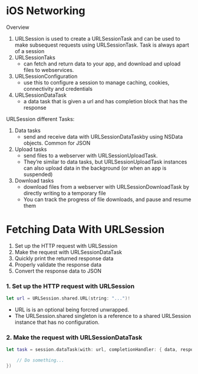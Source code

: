 # iOS Networking

Overview

1. URLSession is used to create a URLSessionTask and can be used to make subsequest requests using URLSessionTask. Task is always apart of a session
2. URLSessionTaks
    - can fetch and return data to your app, and download and upload files to webservices.
3. URLSessionConfiguration
    - use this to configure a session to manage caching, cookies, connectivity and credentials
4. URLSessionDataTask
    - a data task that is given a url and has completion block that has the response


URLSession different Tasks:
1. Data tasks
    - send and receive data with URLSessionDataTaskby using NSData objects. Common for JSON
3. Upload tasks
    - send files to a webserver with URLSessionUploadTask. 
    - They’re similar to data tasks, but URLSessionUploadTask instances can also upload data in the background (or when an app is suspended)
5. Download tasks
    - download files from a webserver with URLSessionDownloadTask by directly writing to a temporary file
    - You can track the progress of file downloads, and pause and resume them


# Fetching Data With URLSession
1. Set up the HTTP request with URLSession
2. Make the request with URLSessionDataTask
3. Quickly print the returned response data
4. Properly validate the response data
5. Convert the response data to JSON

### 1. Set up the HTTP request with URLSession

```swift
let url = URLSession.shared.URL(string: "...")!
```

- URL is is an optional being forcred unwrapped.
- The URLSession.shared singleton is a reference to a shared URLSession instance that has no configuration. 

### 2. Make the request with URLSessionDataTask

```swift
let task = session.dataTask(with: url, completionHandler: { data, response, error in

    // Do something...
})
```


